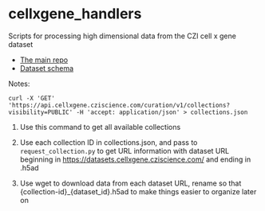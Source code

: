 # cellxgene_handlers
Scripts for processing high dimensional data from the CZI cell x gene dataset 

* [The main repo](https://github.com/chanzuckerberg/single-cell-curation/tree/main) 
* [Dataset schema](https://github.com/chanzuckerberg/single-cell-curation/blob/main/schema/4.0.0/schema.md)

Notes:

```
curl -X 'GET' 'https://api.cellxgene.cziscience.com/curation/v1/collections?visibility=PUBLIC' -H 'accept: application/json' > collections.json
```

1) Use this command to get all available collections

2) Use each collection ID in collections.json, and pass to  ```request_collection.py``` to get URL information with dataset URL beginning in https://datasets.cellxgene.cziscience.com/ and ending in .h5ad

3) Use wget to download data from each dataset URL, rename so that {collection-id}_{dataset_id}.h5ad to make things easier to organize later on

   
